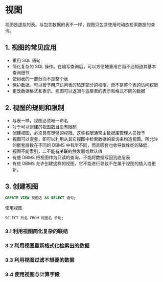 # 视图

视图是虚拟的表。与包含数据的表不一样，视图只包含使用时动态检索数据的查询。

## 1. 视图的常见应用

* 重用 SQL 语句
* 简化复杂的 SQL 操作。在编写查询后，可以方便地重用它而不必知道其基本查询细节
* 使用表的一部分而不是整个表
* 保护数据。可以授予用户访问表的热定部分的权限，而不是整个表的访问权限
* 更改数据格式和表示。视图可以返回与底层表的表示和格式不同的数据

## 2. 视图的规则和限制

* 与表一样，视图必须唯一命名
* 对于可以创建的视图数目没有限制
* 创建视图，必须具有足够的权限。这些权限通常由数据库管理人员授予
* 视图可以嵌套，即可以利用从其它视图中检索数据的查询来构造视图。所允许的嵌套层数在不同的 DBMS 中有所不同，而且嵌套也会导致性能的降低
* 视图不能索引，二不能有关联的触发器或默认值
* 有些 DBMS 把视图作为只读的查询，不能将数据写回到底层表
* 有些 DBMS 允许创建这样的视图，它不能进行导致不在属于视图的插入或更新。

## 3. 创建视图

```SQL
CREATE VIEW 视图名 AS SELECT 语句;
```

使用视图

```
SELECT 列名 FROM 视图名 子句;
```

### 3.1 利用视图简化复杂的联结

### 3.2 利用视图重新格式化检索出的数据 

### 3.3 利用视图过滤不想要的数据

### 3.4 使用视图与计算字段

